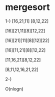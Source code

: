 # mergesort


1-)
[16,21,11] [8,12,22]

[16][21,11][8][12,22]

[16][21][11][8][12][22]

[16][11,21][8][12,22]

[11,16,21][8,12,22]

[8,11,12,16,21,22]

2-)


O(nlogn)
